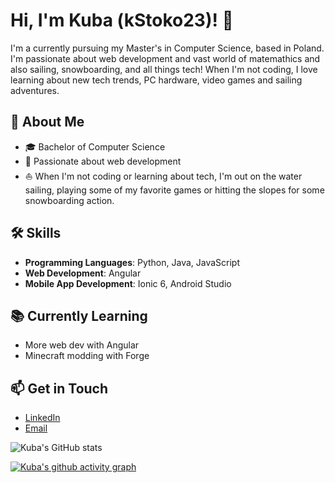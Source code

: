# Hi, I'm Kuba (kStoko23)! 👋

<!--![Banner image showcasing Kuba's passion for coding, sailing, and snowboarding](https://example.com/path-to-banner-image/banner.jpg)-->

I'm a currently pursuing my Master's in Computer Science, based in Poland. I'm passionate about web development and vast world of matemathics and also sailing, snowboarding, and all things tech! When I'm not coding, I love learning about new tech trends, PC hardware, video games and sailing adventures.

## 🚀 About Me

- 🎓 Bachelor of Computer Science
- 🌱 Passionate about web development
- ⛵️ When I'm not coding or learning about tech, I'm out on the water sailing, playing some of my favorite games or hitting the slopes for some snowboarding action.

## 🛠 Skills

- **Programming Languages**: Python, Java, JavaScript
- **Web Development**: Angular
- **Mobile App Development**: Ionic 6, Android Studio

## 📚 Currently Learning

- More web dev with Angular
- Minecraft modding with Forge

## 📫 Get in Touch

- [LinkedIn](https://www.linkedin.com/in/jakub-stokowski-763baa232/)
- [Email](j.stokowskii23@gmail.com)

![Kuba's GitHub stats](https://github-readme-stats.vercel.app/api?username=kStoko23&show_icons=true&theme=github_dark)


[![Kuba's github activity graph](https://github-readme-activity-graph.vercel.app/graph?username=kStoko23&theme=github-compact)](https://github.com/kStoko23/github-readme-activity-graph)
